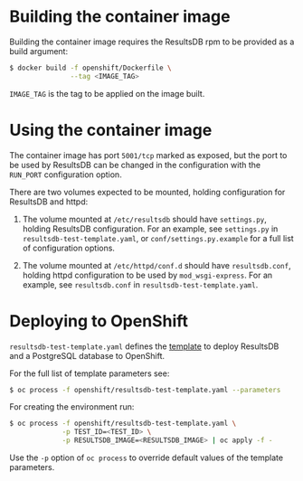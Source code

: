 Building the container image
============================

Building the container image requires the ResultsDB rpm to be provided as a
build argument:

```bash
$ docker build -f openshift/Dockerfile \
               --tag <IMAGE_TAG>
```

`IMAGE_TAG` is the tag to be applied on the image built.

Using the container image
=========================

The container image has port `5001/tcp` marked as exposed, but the port to be
used by ResultsDB can be changed in the configuration with the `RUN_PORT`
configuration option.

There are two volumes expected to be mounted, holding configuration for
ResultsDB and httpd:

1. The volume mounted at `/etc/resultsdb` should have `settings.py`, holding
   ResultsDB configuration. For an example, see `settings.py` in
   `resultsdb-test-template.yaml`, or `conf/settings.py.example`
   for a full list of configuration options.

2. The volume mounted at `/etc/httpd/conf.d` should have `resultsdb.conf`,
   holding httpd configuration to be used by `mod_wsgi-express`. For an
   example, see `resultsdb.conf` in `resultsdb-test-template.yaml`.


Deploying to OpenShift
======================

`resultsdb-test-template.yaml` defines the
[template](https://docs.openshift.org/latest/dev_guide/templates.html) to
deploy ResultsDB and a PostgreSQL database to OpenShift.

For the full list of template parameters see:

```bash
$ oc process -f openshift/resultsdb-test-template.yaml --parameters
```

For creating the environment run:

```bash
$ oc process -f openshift/resultsdb-test-template.yaml \
             -p TEST_ID=<TEST_ID> \
             -p RESULTSDB_IMAGE=<RESULTSDB_IMAGE> | oc apply -f -
```

Use the `-p` option of `oc process` to override default values of the template
parameters.
